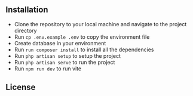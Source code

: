 ## Installation
- Clone the repository to your local machine and navigate to the project directory
- Run `cp .env.example .env` to copy the environment file
- Create database in your environment
- Run `run composer install` to install all the dependencies
- Run `php artisan setup` to setup the project
- Run `php artisan serve` to run the project
- Run `npm run dev` to run vite

## License
